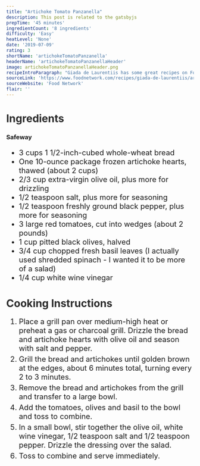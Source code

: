 ```yaml
---
title: "Artichoke Tomato Panzanella"
description: This post is related to the gatsbyjs
prepTime: '45 minutes'
ingredientCount: '8 ingredients'
difficulty: 'Easy'
heatLevel: 'None'
date: '2019-07-09'
rating: 3
shortName: 'artichokeTomatoPanzanella'
headerName: 'artichokeTomatoPanzanellaHeader'
image: artichokeTomatoPanzanellaHeader.png
recipeIntroParagraph: "Giada de Laurentiis has some great recipes on FoodNetwork.com, and this was another of her's. It looked intriguing and I hadn't made anything with artichoke before, so I decided to give it a shot. It turned out okay. Not the best thing I've made, but very heathly. There's always a correlation between how good something tastes and how unhealthy it is. I didn't realize until after I was done making the meal that the bread cubes are supposed to be the crutons of the salad. I wasn't able to get them as crunchy as I would have wanted, and will leave them on the grill or use the broiler next time."
sourceLink: 'https://www.foodnetwork.com/recipes/giada-de-laurentiis/artichoke-and-tomato-panzanella-recipe-1937239'
sourceWebsite: 'Food Network'
flair: ''
---
```

<h1 style="color: #2B2B2B;">Ingredients</h1>

<h3>Safeway</h3>
<ul style="font-size: 20px;">
    <li>3 cups 1 1/2-inch-cubed whole-wheat bread</li>
    <li>One 10-ounce package frozen artichoke hearts, thawed (about 2 cups)</li>
    <li>2/3 cup extra-virgin olive oil, plus more for drizzling</li>
    <li>1/2 teaspoon salt, plus more for seasoning</li>
    <li>1/2 teaspoon freshly ground black pepper, plus more for seasoning</li>
    <li>3 large red tomatoes, cut into wedges (about 2 pounds)</li>
    <li>1 cup pitted black olives, halved</li>
    <li>3/4 cup chopped fresh basil leaves (I actually used shredded spinach - I wanted it to be more of a salad)</li>
    <li>1/4 cup white wine vinegar</li>
</ul>

<h1 style="color: #2B2B2B; margin-top: 40px;">Cooking Instructions</h1>
<ol style="font-size: 20px" className="cookingInstructionsOL">
    <li style="margin: 5px 0;">Place a grill pan over medium-high heat or preheat a gas or charcoal grill. Drizzle the bread and artichoke hearts with olive oil and season with salt and pepper.</li>
    <li style="margin: 5px 0;">Grill the bread and artichokes until golden brown at the edges, about 6 minutes total, turning every 2 to 3 minutes.</li>
    <li style="margin: 5px 0;">Remove the bread and artichokes from the grill and transfer to a large bowl.</li>
    <li style="margin: 5px 0;">Add the tomatoes, olives and basil to the bowl and toss to combine.</li>
    <li style="margin: 5px 0;">In a small bowl, stir together the olive oil, white wine vinegar, 1/2 teaspoon salt and 1/2 teaspoon pepper. Drizzle the dressing over the salad.</li>
    <li style="margin: 5px 0;">Toss to combine and serve immediately.</li>
</ol>
